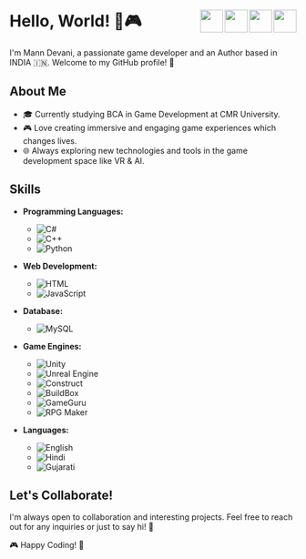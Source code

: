 # Hello, World! 👋🎮 <a href="https://twitter.com/MannDevani"><img align="right" src="https://github.com/Mann763/Mann763/assets/39549934/ddfa73d9-62db-407e-a49a-de834a100e42" height="40" width="40" /></a> <a href="https://linkedin.com/in/mann-devani"><img align="right" src="https://github.com/Mann763/Mann763/assets/39549934/3931b1ab-47be-4566-8855-29e63b411f61" height="40" width="40" /></a> <a href="https://instagram.com/mann_devani" ><img align="right" src="https://github.com/Mann763/Mann763/assets/39549934/ff6db6fd-c9cc-4e04-a4be-10e3ce172b27" height="40" width="40" /></a> <a href="https://www.youtube.com/@manndevani3664" ><img align="right" src="https://github.com/Mann763/Mann763/assets/39549934/53978a40-643a-4c85-b644-8866fff2c229" height="40" width="40" /></a>

I'm Mann Devani, a passionate game developer and an Author based in INDIA 🇮🇳. Welcome to my GitHub profile! 🚀

## About Me

- 🎓 Currently studying BCA in Game Development at CMR University.
- 🎮 Love creating immersive and engaging game experiences which changes lives.
- 🌐 Always exploring new technologies and tools in the game development space like VR & AI.

## Skills

- **Programming Languages:** 
  - ![C#](https://img.shields.io/badge/C%23-239120?style=for-the-badge&logo=c-sharp&logoColor=white)
  - ![C++](https://img.shields.io/badge/C%2B%2B-00599C?style=for-the-badge&logo=c%2B%2B&logoColor=white)
  - ![Python](https://img.shields.io/badge/Python-3776AB?style=for-the-badge&logo=python&logoColor=white)
- **Web Development:**
  - ![HTML](https://img.shields.io/badge/HTML5-E34F26?style=for-the-badge&logo=html5&logoColor=white)
  - ![JavaScript](https://img.shields.io/badge/JavaScript-F7DF1E?style=for-the-badge&logo=javascript&logoColor=black)
- **Database:**
  - ![MySQL](https://img.shields.io/badge/MySQL-4479A1?style=for-the-badge&logo=mysql&logoColor=white)

- **Game Engines:**
  - ![Unity](https://img.shields.io/badge/Unity-000000?style=for-the-badge&logo=unity&logoColor=white)
  - ![Unreal Engine](https://img.shields.io/badge/Unreal_Engine-313131?style=for-the-badge&logo=unreal-engine&logoColor=white)
  - ![Construct](https://img.shields.io/badge/Construct-0F111A?style=for-the-badge&logo=construct&logoColor=white)
  - ![BuildBox](https://img.shields.io/badge/BuildBox-F29020?style=for-the-badge&logo=buildbox&logoColor=white)
  - ![GameGuru](https://img.shields.io/badge/GameGuru-31A2AC?style=for-the-badge&logo=gameguru&logoColor=white)
  - ![RPG Maker](https://img.shields.io/badge/RPG_Maker-484D79?style=for-the-badge&logo=rpg-maker&logoColor=white)

- **Languages:**
  - ![English](https://img.shields.io/badge/English-4285F4?style=for-the-badge&logo=google-translate&logoColor=white)
  - ![Hindi](https://img.shields.io/badge/Hindi-A81B5E?style=for-the-badge&logo=google-translate&logoColor=white)
  - ![Gujarati](https://img.shields.io/badge/Gujarati-008000?style=for-the-badge&logo=google-translate&logoColor=white)

## Let's Collaborate!

I'm always open to collaboration and interesting projects. Feel free to reach out for any inquiries or just to say hi! 🚀

🎮 Happy Coding! 🚀
